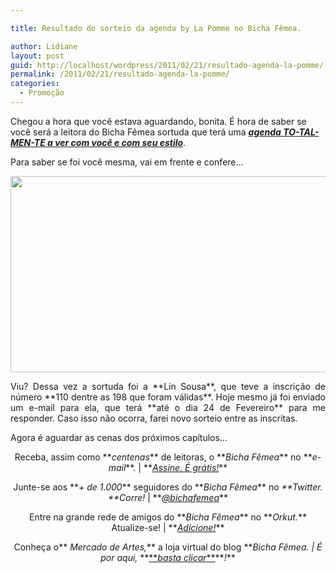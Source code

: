 ```yaml
---

title: Resultado do sorteio da agenda by La Pomme no Bicha Fêmea.

author: Lidiane
layout: post
guid: http://localhost/wordpress/2011/02/21/resultado-agenda-la-pomme/
permalink: /2011/02/21/resultado-agenda-la-pomme/
categories:
  - Promoção
---
```

Chegou a hora que você estava aguardando, bonita. É hora de saber se você será a leitora do Bicha Fêmea sortuda que terá uma **_[agenda TO-TAL-MEN-TE a ver com você e com seu estilo](http://www.trololodemulher.com.br/2011/02/07/sorteio-agenda-lapomme/)_**.

Para saber se foi você mesma, vai em frente e confere…

<!--more-->

<p style="text-align: center;">
  <a href="http://www.trololodemulher.com.br/blog/wp-content/uploads/2011/02/Resultado-Sorteio-Agenda-La-Pomme1.jpg"><img class="alignnone size-full wp-image-6031" title="Resultado Sorteio Agenda La Pomme1" src="http://www.trololodemulher.com.br/blog/wp-content/uploads/2011/02/Resultado-Sorteio-Agenda-La-Pomme1.jpg" alt="" width="598" height="314" /></a>
</p>

<p style="text-align: justify;">
  Viu? Dessa vez a sortuda foi a **Lin Sousa**, que teve a inscrição de número **110 dentre as 198 que foram válidas**. Hoje mesmo já foi enviado um e-mail para ela, que terá **até o dia 24 de Fevereiro** para me responder. Caso isso não ocorra, farei novo sorteio entre as inscritas.
</p>

Agora é aguardar as cenas dos próximos capítulos…

<p style="text-align: center;">
  Receba, assim como **<em>centenas</em>** de leitoras, o **<em>Bicha Fêmea</em>** no **<em>e-mail</em>**. | **<em><a href="http://feedburner.google.com/fb/a/mailverify?uri=blogbichafemea&loc=pt_BR">Assine. É grátis!</a></em>**
</p>

<p style="text-align: center;">
  Junte-se aos **<em>+ de 1.000</em>** seguidores do **<em>Bicha Fêmea</em>** no <em>**Twitter. **Corre!</em> | **<em><a href="http://twitter.com/bichafemea">@bichafemea</a></em>**
</p>

<p style="text-align: center;">
  Entre na grande rede de amigos do **<em>Bicha Fêmea</em>** no **<em>Orkut.</em>** Atualize-se! | **<em><a href="http://www.orkut.com.br/Main#Profile?uid=5161612886294499900">Adicione!</a></em>**
</p>

<p style="text-align: center;">
  Conheça o**<em> Mercado de Artes,</em>** a loja virtual do blog **<em>Bicha Fêmea. | É por aqui, </em>**<a href="http://www.trololodemulher.com.br/loja/">**<em>basta clicar</em>**</a>**<em>!</em>**
</p>